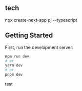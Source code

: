 ## tech

npx create-next-app pj --typescript

## Getting Started

First, run the development server:

```bash
npm run dev
# or
yarn dev
# or
pnpm dev
```

test
